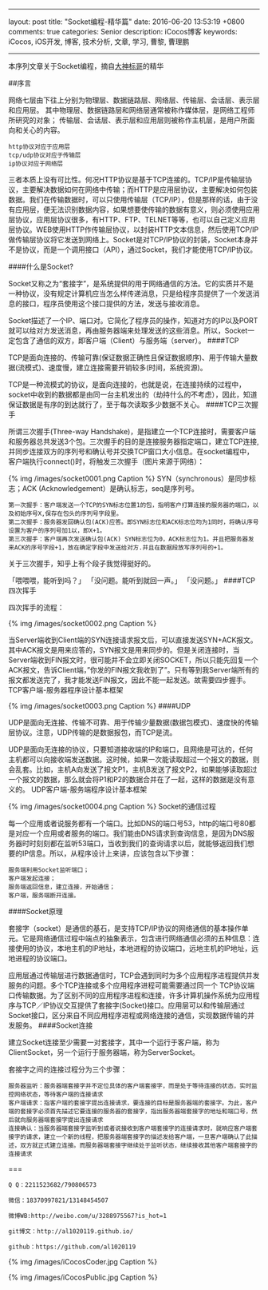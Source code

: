 
---

layout: post
title: "Socket编程-精华篇"
date: 2016-06-20 13:53:19 +0800
comments: true
categories: Senior
description: iCocos博客
keywords: iCocos, iOS开发, 博客, 技术分析, 文章, 学习, 曹黎, 曹理鹏

---  


本序列文章关于Socket编程，摘自[大神标哥](http://www.huangyibiao.com/)的精华


##序言

网络七层由下往上分别为物理层、数据链路层、网络层、传输层、会话层、表示层和应用层。 其中物理层、数据链路层和网络层通常被称作媒体层，是网络工程师所研究的对象； 传输层、会话层、表示层和应用层则被称作主机层，是用户所面向和关心的内容。

    http协议对应于应用层
    tcp/udp协议对应于传输层
    ip协议对应于网络层

<!--more-->

三者本质上没有可比性。何况HTTP协议是基于TCP连接的。TCP/IP是传输层协议，主要解决数据如何在网络中传输；而HTTP是应用层协议，主要解决如何包装数据。我们在传输数据时，可以只使用传输层（TCP/IP），但是那样的话，由于没有应用层，便无法识别数据内容，如果想要使传输的数据有意义，则必须使用应用层协议，应用层协议很多，有HTTP、FTP、TELNET等等，也可以自己定义应用层协议。WEB使用HTTP作传输层协议，以封装HTTP文本信息，然后使用TCP/IP做传输层协议将它发送到网络上。Socket是对TCP/IP协议的封装，Socket本身并不是协议，而是一个调用接口（API），通过Socket，我们才能使用TCP/IP协议。


####什么是Socket?

Socket又称之为“套接字”，是系统提供的用于网络通信的方法。它的实质并不是一种协议，没有规定计算机应当怎么样传递消息，只是给程序员提供了一个发送消息的接口，程序员使用这个接口提供的方法，发送与接收消息。

Socket描述了一个IP、端口对。它简化了程序员的操作，知道对方的IP以及PORT就可以给对方发送消息，再由服务器端来处理发送的这些消息。所以，Socket一定包含了通信的双方，即客户端（Client）与服务端（server）。
####TCP

TCP是面向连接的、传输可靠(保证数据正确性且保证数据顺序)、用于传输大量数据(流模式)、速度慢，建立连接需要开销较多(时间，系统资源)。

TCP是一种流模式的协议，是面向连接的，也就是说，在连接持续的过程中，socket中收到的数据都是由同一台主机发出的（劫持什么的不考虑），因此，知道保证数据是有序的到达就行了，至于每次读取多少数据不关心。
####TCP三次握手

所谓三次握手(Three-way Handshake)，是指建立一个TCP连接时，需要客户端和服务器总共发送3个包。三次握手的目的是连接服务器指定端口，建立TCP连接,并同步连接双方的序列号和确认号并交换TCP窗口大小信息。在socket编程中，客户端执行connect()时，将触发三次握手（图片来源于网络）：

{% img /images/socket0001.png Caption %} 
SYN（synchronous）是同步标志；ACK (Acknowledgement）是确认标志，seq是序列号。

    第一次握手：客户端发送一个TCP的SYN标志位置1的包，指明客户打算连接的服务器的端口，以及初始序号X,保存在包头的序列号字段里。
    第二次握手：服务器发回确认包(ACK)应答。即SYN标志位和ACK标志位均为1同时，将确认序号设置为客户的序列号加1以，即X+1。
    第三次握手：客户端再次发送确认包(ACK) SYN标志位为0，ACK标志位为1。并且把服务器发来ACK的序号字段+1，放在确定字段中发送给对方.并且在数据段放写序列号的+1。

关于三次握手，知乎上有个段子我觉得挺好的。

「喂喂喂，能听到吗？」
「没问题。能听到就回一声。」
「没问题。」
####TCP四次挥手

四次挥手的流程：


{% img /images/socket0002.png Caption %} 

当Server端收到Client端的SYN连接请求报文后，可以直接发送SYN+ACK报文。其中ACK报文是用来应答的，SYN报文是用来同步的。但是关闭连接时，当Server端收到FIN报文时，很可能并不会立即关闭SOCKET，所以只能先回复一个ACK报文，告诉Client端，”你发的FIN报文我收到了”。只有等到我Server端所有的报文都发送完了，我才能发送FIN报文，因此不能一起发送。故需要四步握手。
TCP客户端-服务器程序设计基本框架

{% img /images/socket0003.png Caption %} 
####UDP

UDP是面向无连接、传输不可靠、用于传输少量数据(数据包模式)、速度快的传输层协议。注意，UDP传输的是数据报包，而TCP是流。

UDP是面向无连接的协议，只要知道接收端的IP和端口，且网络是可达的，任何主机都可以向接收端发送数据。这时候，如果一次能读取超过一个报文的数据，则会乱套。比如，主机A向发送了报文P1，主机B发送了报文P2，如果能够读取超过一个报文的数据，那么就会将P1和P2的数据合并在了一起，这样的数据是没有意义的。
UDP客户端-服务端程序设计基本框架

{% img /images/socket0004.png Caption %} 
Socket的通信过程

每一个应用或者说服务都有一个端口。比如DNS的端口号53，http的端口号80都是对应一个应用或者服务的端口。我们能由DNS请求到查询信息，是因为DNS服务器时时刻刻都在监听53端口，当收到我们的查询请求以后，就能够返回我们想要的IP信息。所以，从程序设计上来讲，应该包含以下步骤：

    服务端利用Socket监听端口；
    客户端发起连接；
    服务端返回信息，建立连接，开始通信；
    客户端，服务端断开连接。

####Socket原理

套接字（socket）是通信的基石，是支持TCP/IP协议的网络通信的基本操作单元。它是网络通信过程中端点的抽象表示，包含进行网络通信必须的五种信息：连接使用的协议，本地主机的IP地址，本地进程的协议端口，远地主机的IP地址，远地进程的协议端口。

应用层通过传输层进行数据通信时，TCP会遇到同时为多个应用程序进程提供并发服务的问题。多个TCP连接或多个应用程序进程可能需要通过同一个 TCP协议端口传输数据。为了区别不同的应用程序进程和连接，许多计算机操作系统为应用程序与TCP／IP协议交互提供了套接字(Socket)接口。应用层可以和传输层通过Socket接口，区分来自不同应用程序进程或网络连接的通信，实现数据传输的并发服务。
####Socket连接

建立Socket连接至少需要一对套接字，其中一个运行于客户端，称为ClientSocket，另一个运行于服务器端，称为ServerSocket。

套接字之间的连接过程分为三个步骤：

    服务器监听：服务器端套接字并不定位具体的客户端套接字，而是处于等待连接的状态，实时监控网络状态，等待客户端的连接请求
    客户端请求：指客户端的套接字提出连接请求，要连接的目标是服务器端的套接字。为此，客户端的套接字必须首先描述它要连接的服务器的套接字，指出服务器端套接字的地址和端口号，然后就向服务器端套接字提出连接请求
    连接确认：当服务器端套接字监听到或者说接收到客户端套接字的连接请求时，就响应客户端套接字的请求，建立一个新的线程，把服务器端套接字的描述发给客户端，一旦客户端确认了此描述，双方就正式建立连接。而服务器端套接字继续处于监听状态，继续接收其他客户端套接字的连接请求

===



    Q Q：2211523682/790806573

    微信：18370997821/13148454507
    
    微博WB:http://weibo.com/u/3288975567?is_hot=1
    
	git博文：http://al1020119.github.io/
	
	github：https://github.com/al1020119


{% img /images/iCocosCoder.jpg Caption %}  

{% img /images/iCocosPublic.jpg Caption %}  